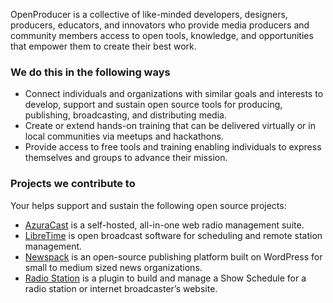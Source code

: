 OpenProducer is a collective of like-minded developers, designers, producers, educators, and innovators who provide media producers and community members access to open tools, knowledge, and opportunities that empower them to create their best work. 

### We do this in the following ways
- Connect individuals and organizations with similar goals and interests to develop, support and sustain open source tools for producing, publishing, broadcasting, and distributing media.
- Create or extend hands-on training that can be delivered virtually or in local communities via meetups and hackathons. 
- Provide access to free tools and training enabling individuals to express themselves and groups to advance their mission.

### Projects we contribute to
Your helps support and sustain the following open source projects:

- [AzuraCast](https://github.com/AzuraCast/AzuraCast) is a self-hosted, all-in-one web radio management suite.
- [LibreTime](https://github.com/libretime/libretime) is open broadcast software for scheduling and remote station management.
- [Newspack](https://github.com/Automattic/newspack-plugin) is an open-source publishing platform built on WordPress for small to medium sized news organizations.
- [Radio Station](https://github.com/netmix/radio-station) is a plugin to build and manage a Show Schedule for a radio station or internet broadcaster’s website.
